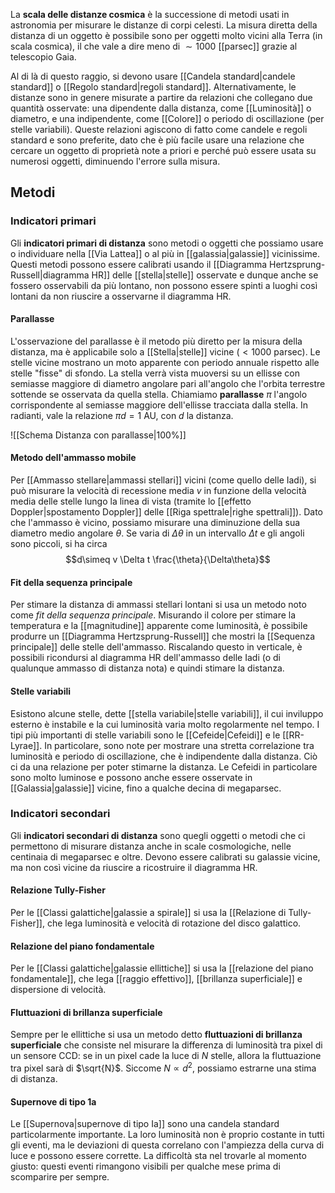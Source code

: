 La **scala delle distanze cosmica** è la successione di metodi usati in astronomia per misurare le distanze di corpi celesti. La misura diretta della distanza di un oggetto è possibile sono per oggetti molto vicini alla Terra (in scala cosmica), il che vale a dire meno di $\sim1000$ [[parsec]] grazie al telescopio Gaia.

Al di là di questo raggio, si devono usare [[Candela standard|candele standard]] o [[Regolo standard|regoli standard]]. Alternativamente, le distanze sono in genere misurate a partire da relazioni che collegano due quantità osservate: una dipendente dalla distanza, come [[Luminosità]] o diametro, e una indipendente, come [[Colore]] o periodo di oscillazione (per stelle variabili). Queste relazioni agiscono di fatto come candele e regoli standard e sono preferite, dato che è più facile usare una relazione che cercare un oggetto di proprietà note a priori e perché può essere usata su numerosi oggetti, diminuendo l'errore sulla misura.
## Metodi
### Indicatori primari
Gli **indicatori primari di distanza** sono metodi o oggetti che possiamo usare o individuare nella [[Via Lattea]] o al più in [[galassia|galassie]] vicinissime. Questi metodi possono essere calibrati usando il [[Diagramma Hertzsprung-Russell|diagramma HR]] delle [[stella|stelle]] osservate e dunque anche se fossero osservabili da più lontano, non possono essere spinti a luoghi così lontani da non riuscire a osservarne il diagramma HR.
#### Parallasse
L'osservazione del parallasse è il metodo più diretto per la misura della distanza, ma è applicabile solo a [[Stella|stelle]] vicine ($<1000$ parsec). Le stelle vicine mostrano un moto apparente con periodo annuale rispetto alle stelle "fisse" di sfondo. La stella verrà vista muoversi su un ellisse con semiasse maggiore di diametro angolare pari all'angolo che l'orbita terrestre sottende se osservata da quella stella. Chiamiamo **parallasse** $\pi$ l'angolo corrispondente al semiasse maggiore dell'ellisse tracciata dalla stella. In radianti, vale la relazione $\pi d=1$ AU, con $d$ la distanza.

![[Schema Distanza con parallasse|100%]]

#### Metodo dell'ammasso mobile
Per [[Ammasso stellare|ammassi stellari]] vicini (come quello delle Iadi), si può misurare la velocità di recessione media $v$ in funzione della velocità media delle stelle lungo la linea di vista (tramite lo [[effetto Doppler|spostamento Doppler]] delle [[Riga spettrale|righe spettrali]]). Dato che l'ammasso è vicino, possiamo misurare una diminuzione della sua diametro medio angolare $\theta$. Se varia di $\Delta\theta$ in un intervallo $\Delta t$ e gli angoli sono piccoli, si ha circa
$$d\simeq v \Delta t \frac{\theta}{\Delta\theta}$$
#### Fit della sequenza principale
Per stimare la distanza di ammassi stellari lontani si usa un metodo noto come *fit della sequenza principale*. Misurando il colore per stimare la temperatura e la [[magnitudine]] apparente come luminosità, è possibile produrre un [[Diagramma Hertzsprung-Russell]] che mostri la [[Sequenza principale]] delle stelle dell'ammasso. Riscalando questo in verticale, è possibili ricondursi al diagramma HR dell'ammasso delle Iadi (o di qualunque ammasso di distanza nota) e quindi stimare la distanza.
#### Stelle variabili
Esistono alcune stelle, dette [[stella variabile|stelle variabili]], il cui inviluppo esterno è instabile e la cui luminosità varia molto regolarmente nel tempo. I tipi più importanti di stelle variabili sono le [[Cefeide|Cefeidi]] e le [[RR-Lyrae]]. In particolare, sono note per mostrare una stretta correlazione tra luminosità e periodo di oscillazione, che è indipendente dalla distanza. Ciò ci da una relazione per poter stimarne la distanza. Le Cefeidi in particolare sono molto luminose e possono anche essere osservate in [[Galassia|galassie]] vicine, fino a qualche decina di megaparsec.
### Indicatori secondari
Gli **indicatori secondari di distanza** sono quegli oggetti o metodi che ci permettono di misurare distanza anche in scale cosmologiche, nelle centinaia di megaparsec e oltre. Devono essere calibrati su galassie vicine, ma non così vicine da riuscire a ricostruire il diagramma HR.
#### Relazione Tully-Fisher
Per le [[Classi galattiche|galassie a spirale]] si usa la [[Relazione di Tully-Fisher]], che lega luminosità e velocità di rotazione del disco galattico.
#### Relazione del piano fondamentale
Per le [[Classi galattiche|galassie ellittiche]] si usa la [[relazione del piano fondamentale]], che lega [[raggio effettivo]], [[brillanza superficiale]] e dispersione di velocità.
#### Fluttuazioni di brillanza superficiale
Sempre per le ellittiche si usa un metodo detto **fluttuazioni di brillanza superficiale** che consiste nel misurare la differenza di luminosità tra pixel di un sensore CCD: se in un pixel cade la luce di $N$ stelle, allora la fluttuazione tra pixel sarà di $\sqrt{N}$. Siccome $N\propto d^{2}$, possiamo estrarne una stima di distanza.
#### Supernove di tipo 1a
Le [[Supernova|supernove di tipo Ia]] sono una candela standard particolarmente importante. La loro luminosità non è proprio costante in tutti gli eventi, ma le deviazioni di questa correlano con l'ampiezza della curva di luce e possono essere corrette. La difficoltà sta nel trovarle al momento giusto: questi eventi rimangono visibili per qualche mese prima di scomparire per sempre.